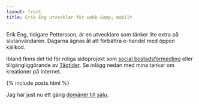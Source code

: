 ```yaml
---
layout: front
title: Erik Eng utvecklar för webb &amp; mobilt
---
```


Erik Eng, tidigare Pettersson, är en utvecklare som tänker lite extra på slutanvändaren. Dagarna ägnas åt att förbättra e-handel med öppen källkod.

Ibland finns det tid för roliga sidoprojekt som <a href="http://www.hittebo.se/" title="Hittebo">social bostadsförmedling</a> eller tillgängliggörande av <a href="http://tagtider.net/">Tågtider</a>. Se inlägg nedan med mina tankar om kreationer på Internet.

{% include posts.html %}

Jag har just nu ett gäng [domäner till salu](/domaner/).